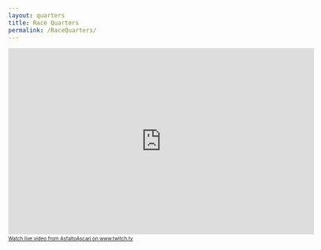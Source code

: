 ```yaml
---
layout: quarters
title: Race Quarters
permalink: /RaceQuarters/
---
```


<iframe src="https://player.twitch.tv/?channel=asfaltoascari" frameborder="0" allowfullscreen="true" scrolling="no" height="378" width="620"></iframe><a href="https://www.twitch.tv/asfaltoascari?tt_content=text_link&tt_medium=live_embed" style="padding:2px 0px 4px; display:block; width:345px; font-weight:normal; font-size:10px; text-decoration:underline;">Watch live video from AsfaltoAscari on www.twitch.tv</a>

<div style="background-image:url('http://corporate.asfaltoascari.com/Images/AsfaltoCorpBackground.png');background-size : cover; background-position: right bottom; width:100%;height :35vw">
	<div class ="option">
		<!--- !--->
	</div>
</div>

